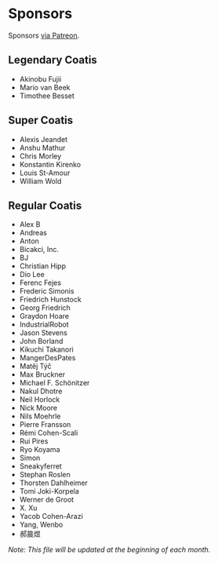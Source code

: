 # Sponsors

Sponsors [via Patreon](https://www.patreon.com/sourcetrail).

## Legendary Coatis

* Akinobu Fujii
* Mario van Beek
* Timothee Besset

## Super Coatis

* Alexis Jeandet
* Anshu Mathur
* Chris Morley
* Konstantin Kirenko
* Louis St-Amour
* William Wold

## Regular Coatis

* Alex B
* Andreas
* Anton
* Bicakci, Inc.
* BJ
* Christian Hipp
* Dio Lee
* Ferenc Fejes
* Frederic Simonis
* Friedrich Hunstock
* Georg Friedrich
* Graydon Hoare
* IndustrialRobot
* Jason Stevens
* John Borland
* Kikuchi Takanori
* MangerDesPates
* Matěj Týč
* Max Bruckner
* Michael F. Schönitzer
* Nakul Dhotre
* Neil Horlock
* Nick Moore
* Nils Moehrle
* Pierre Fransson
* Rémi Cohen-Scali
* Rui Pires
* Ryo Koyama
* Simon
* Sneakyferret
* Stephan Roslen
* Thorsten Dahlheimer
* Tomi Joki-Korpela
* Werner de Groot
* X. Xu
* Yacob Cohen-Arazi
* Yang, Wenbo
* 郝晨煜

_Note: This file will be updated at the beginning of each month._
